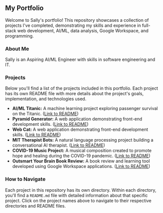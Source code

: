 ## My Portfolio

Welcome to Sally's portfolio! This repository showcases a collection of projects I've completed, demonstrating my skills and experience in full-stack web development, AI/ML, data analysis, Google Workspace, and programming.

### About Me

Sally is an Aspiring AI/ML Engineer with skills in software engineering and IT.

### Projects

Below you'll find a list of the projects included in this portfolio. Each project has its own README file with more details about the project's goals, implementation, and technologies used.

*   **AI/ML Titanic:** A machine learning project exploring passenger survival on the Titanic. ([Link to README](./ai-titanic/titanic-README.md))
*   **Pyramid Generator:** A web application demonstrating front-end development skills. ([Link to README](./pyramid-generator/pyramid-README.md))
*   **Web Cat:** A web application demonstrating front-end development skills. ([Link to README](./web-cat/cat-README.md))
*   **MIT Therapist Bots:** A natural language processing project building a conversational AI therapist. ([Link to README](./mit-therapistbot/mit-therapistbot-README.md))
*   **COVID-19 Music Project:** A musical composition created to promote hope and healing during the COVID-19 pandemic. ([Link to README](./music-covid19/earthmusic-covid19-README.md))
*   **Outsmart Your Brain Book Review:** A book review and learning tool developed using Google Workspace applications. ([Link to README](./ppt-outsmart/outsmart-README.md))

### How to Navigate

Each project in this repository has its own directory. Within each directory, you'll find a `README.md` file with detailed information about that specific project. Click on the project names above to navigate to their respective directories and README files.
